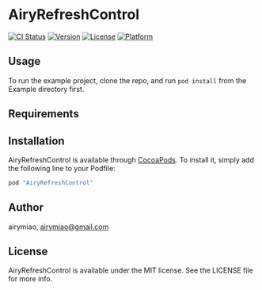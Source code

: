 # AiryRefreshControl

[![CI Status](http://img.shields.io/travis/airymiao/AiryRefreshControl.svg?style=flat)](https://travis-ci.org/airymiao/AiryRefreshControl)
[![Version](https://img.shields.io/cocoapods/v/AiryRefreshControl.svg?style=flat)](http://cocoapods.org/pods/AiryRefreshControl)
[![License](https://img.shields.io/cocoapods/l/AiryRefreshControl.svg?style=flat)](http://cocoapods.org/pods/AiryRefreshControl)
[![Platform](https://img.shields.io/cocoapods/p/AiryRefreshControl.svg?style=flat)](http://cocoapods.org/pods/AiryRefreshControl)

## Usage

To run the example project, clone the repo, and run `pod install` from the Example directory first.

## Requirements

## Installation

AiryRefreshControl is available through [CocoaPods](http://cocoapods.org). To install
it, simply add the following line to your Podfile:

```ruby
pod "AiryRefreshControl"
```

## Author

airymiao, airymiao@gmail.com

## License

AiryRefreshControl is available under the MIT license. See the LICENSE file for more info.
